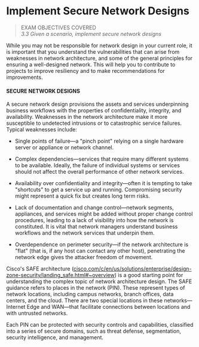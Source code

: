 # Implement Secure Network Designs

> EXAM OBJECTIVES COVERED  
> _3.3 Given a scenario, implement secure network designs_

While you may not be responsible for network design in your current role, it is important that you understand the vulnerabilities that can arise from weaknesses in network architecture, and some of the general principles for ensuring a well-designed network. This will help you to contribute to projects to improve resiliency and to make recommendations for improvements.

#### SECURE NETWORK DESIGNS

A secure network design provisions the assets and services underpinning business workflows with the properties of confidentiality, integrity, and availability. Weaknesses in the network architecture make it more susceptible to undetected intrusions or to catastrophic service failures. Typical weaknesses include:

-   Single points of failure—a "pinch point" relying on a single hardware server or appliance or network channel.
    
-   Complex dependencies—services that require many different systems to be available. Ideally, the failure of individual systems or services should not affect the overall performance of other network services.
    
-   Availability over confidentiality and integrity—often it is tempting to take "shortcuts" to get a service up and running. Compromising security might represent a quick fix but creates long term risks.
    
-   Lack of documentation and change control—network segments, appliances, and services might be added without proper change control procedures, leading to a lack of visibility into how the network is constituted. It is vital that network managers understand business workflows and the network services that underpin them.
    
-   Overdependence on perimeter security—if the network architecture is "flat" (that is, if any host can contact any other host), penetrating the network edge gives the attacker freedom of movement.
    

Cisco's SAFE architecture ([cisco.com/c/en/us/solutions/enterprise/design-zone-security/landing\_safe.html#~overview](https://course.adinusa.id/sections/implement-secure-network-designs)) is a good starting point for understanding the complex topic of network architecture design. The SAFE guidance refers to places in the network (PIN). These represent types of network locations, including campus networks, branch offices, data centers, and the cloud. There are two special locations in these networks—Internet Edge and WAN—that facilitate connections between locations and with untrusted networks.

Each PIN can be protected with security controls and capabilities, classified into a series of secure domains, such as threat defense, segmentation, security intelligence, and management.